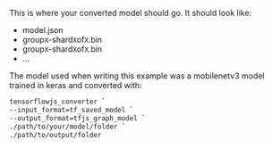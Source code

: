 This is where your converted model should go.
It should look like:
- model.json
- group`X`-shard`X`of`X`.bin
- group`X`-shard`X`of`X`.bin
- ...


The model used when writing this example was a mobilenetv3 model trained in keras and converted with:
  ```bash
  tensorflowjs_converter `
  --input_format=tf_saved_model `
  --output_format=tfjs_graph_model `
  ./path/to/your/model/folder `
  ./path/to/output/folder
  ```